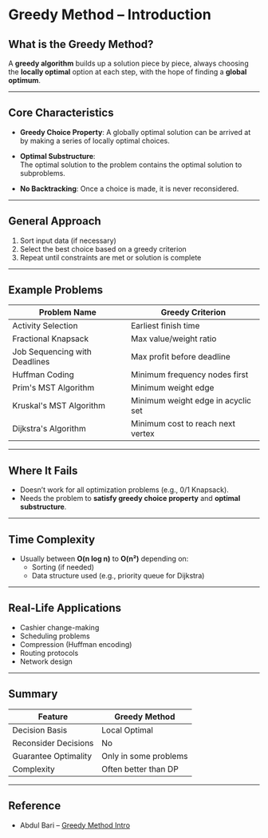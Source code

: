 # Greedy Method – Introduction


## What is the Greedy Method?

A **greedy algorithm** builds up a solution piece by piece, always choosing the **locally optimal** option at each step, with the hope of finding a **global optimum**.

---

## Core Characteristics

- **Greedy Choice Property**: 
  A globally optimal solution can be arrived at by making a series of locally optimal choices.

- **Optimal Substructure**:  
  The optimal solution to the problem contains the optimal solution to subproblems.

- **No Backtracking**:
  Once a choice is made, it is never reconsidered.

---

## General Approach

1. Sort input data (if necessary)
2. Select the best choice based on a greedy criterion
3. Repeat until constraints are met or solution is complete

---

## Example Problems

| Problem Name                | Greedy Criterion                         |
|----------------------------|------------------------------------------|
| Activity Selection         | Earliest finish time                     |
| Fractional Knapsack        | Max value/weight ratio                   |
| Job Sequencing with Deadlines | Max profit before deadline           |
| Huffman Coding             | Minimum frequency nodes first            |
| Prim's MST Algorithm       | Minimum weight edge                      |
| Kruskal's MST Algorithm    | Minimum weight edge in acyclic set       |
| Dijkstra's Algorithm       | Minimum cost to reach next vertex        |

---

## Where It Fails

- Doesn’t work for all optimization problems (e.g., 0/1 Knapsack).
- Needs the problem to **satisfy greedy choice property** and **optimal substructure**.

---

## Time Complexity

- Usually between **O(n log n)** to **O(n²)** depending on:
  - Sorting (if needed)
  - Data structure used (e.g., priority queue for Dijkstra)

---

## Real-Life Applications

- Cashier change-making
- Scheduling problems
- Compression (Huffman encoding)
- Routing protocols
- Network design

---

## Summary

| Feature               | Greedy Method         |
|------------------------|------------------------|
| Decision Basis         | Local Optimal          |
| Reconsider Decisions   |  No                  |
| Guarantee Optimality   | Only in some problems|
| Complexity             | Often better than DP   |

---

## Reference

- Abdul Bari – [Greedy Method Intro](https://www.youtube.com/watch?v=ARvQcqJ_-NY&list=PLDN4rrl48XKpZkf03iYFl-O29szjTrs_O&index=39&pp=iAQB)

